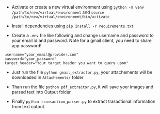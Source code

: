 - Activate or create a new virtual environment using `python -m venv /path/to/new/virtual/environment` and `source /path/to/new/virtual/environment/bin/activate`

- Install dependencies using `pip install -r requirements.txt`

- Create a `.env` file like following and change username and password to your email id and password. Note for a gmail client, you need to share app password! 

```.env
username="your_email@provider.com"
password="your_password"
target_header="Your target header you want to query upon"
```

- Just run the file `python gmail_extractor.py`, your attachements will be downloaded in `Attachements/` folder

- Than run the file `python pdf_extractor.py`, it will save your images and parsed text into Output folder

- Finally `python transaction_parser.py` to extract trasactional information from text output.
